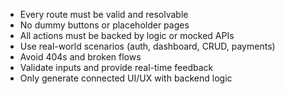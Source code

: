 - Every route must be valid and resolvable
- No dummy buttons or placeholder pages
- All actions must be backed by logic or mocked APIs
- Use real-world scenarios (auth, dashboard, CRUD, payments)
- Avoid 404s and broken flows
- Validate inputs and provide real-time feedback
- Only generate connected UI/UX with backend logic
